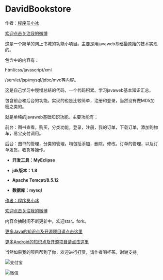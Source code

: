 # DavidBookstore

作者：[程序员小冰](http://blog.csdn.net/qq_21376985)

[欢迎点击关注我的微博](http://weibo.com/mcxiaobing)

这是一个简单的网上书城的功能小项目。主要是用javaweb基础最原始的技术实现的。

包含中的内容有：

html/css/javascript/xml

/servlet/jsp/mysql/jdbc/mvc等内容。

这是自己学习中慢慢总结的代码，一个代码积累。学习javaweb基本知识汇总。

包含前台和后台的功能。实现的也是比较简单，注册和登录，当然没有做MD5加密之类的。

就是单纯的javaweb基础知识功能。主要功能有：

前台：图书查看，购买，分类功能。登录，注册，我的订单，下载订单，添加购物车，易宝支付调用。

后台：图书的管理，分类的管理，均包括添加，删除，修改。订单的管理，以及订单发货，收货等操作。 

- **开发工具：MyEclipse**   

- **jdk版本：1.8** 

- **Apache Tomcat/8.5.12** 

- **数据库：mysql**

[作者：程序员小冰](http://blog.csdn.net/qq_21376985)

[欢迎点击关注我的微博](http://weibo.com/mcxiaobing)

内容会抽时间不断更新中，欢迎star。fork。


[更多Java的知识点及开源项目请点击这里](https://github.com/QQ986945193/DavidNotes/blob/master/JavaNote.md)

[更多Android的知识点及开源项目请点击这里](https://github.com/QQ986945193/DavidNotes/blob/master/AndroidNote.md)

当然如果我的项目帮到了你，欢迎进行打赏，请作者喝杯茶。谢谢支持。

![支付宝](http://img.blog.csdn.net/20170824172803870?watermark/2/text/aHR0cDovL2Jsb2cuY3Nkbi5uZXQvcXFfMjEzNzY5ODU=/font/5a6L5L2T/fontsize/400/fill/I0JBQkFCMA==/dissolve/70/gravity/SouthEast)

![微信](http://img.blog.csdn.net/20170824172832927?watermark/2/text/aHR0cDovL2Jsb2cuY3Nkbi5uZXQvcXFfMjEzNzY5ODU=/font/5a6L5L2T/fontsize/400/fill/I0JBQkFCMA==/dissolve/70/gravity/SouthEast)

